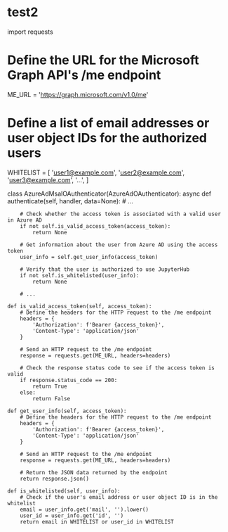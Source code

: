 # test2


import requests

# Define the URL for the Microsoft Graph API's /me endpoint
ME_URL = 'https://graph.microsoft.com/v1.0/me'

# Define a list of email addresses or user object IDs for the authorized users
WHITELIST = [
    'user1@example.com',
    'user2@example.com',
    'user3@example.com',
    '...',
]

class AzureAdMsalOAuthenticator(AzureAdOAuthenticator):
    async def authenticate(self, handler, data=None):
        # ...

        # Check whether the access token is associated with a valid user in Azure AD
        if not self.is_valid_access_token(access_token):
            return None

        # Get information about the user from Azure AD using the access token
        user_info = self.get_user_info(access_token)

        # Verify that the user is authorized to use JupyterHub
        if not self.is_whitelisted(user_info):
            return None

        # ...

    def is_valid_access_token(self, access_token):
        # Define the headers for the HTTP request to the /me endpoint
        headers = {
            'Authorization': f'Bearer {access_token}',
            'Content-Type': 'application/json'
        }

        # Send an HTTP request to the /me endpoint
        response = requests.get(ME_URL, headers=headers)

        # Check the response status code to see if the access token is valid
        if response.status_code == 200:
            return True
        else:
            return False

    def get_user_info(self, access_token):
        # Define the headers for the HTTP request to the /me endpoint
        headers = {
            'Authorization': f'Bearer {access_token}',
            'Content-Type': 'application/json'
        }

        # Send an HTTP request to the /me endpoint
        response = requests.get(ME_URL, headers=headers)

        # Return the JSON data returned by the endpoint
        return response.json()

    def is_whitelisted(self, user_info):
        # Check if the user's email address or user object ID is in the whitelist
        email = user_info.get('mail', '').lower()
        user_id = user_info.get('id', '')
        return email in WHITELIST or user_id in WHITELIST
